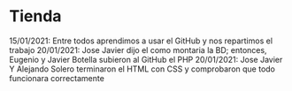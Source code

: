# Tienda
15/01/2021: Entre todos aprendimos a usar el GitHub y nos repartimos el trabajo
20/01/2021: Jose Javier dijo el como montaria la BD; entonces, Eugenio y Javier Botella subieron al GitHub el PHP
20/01/2021: Jose Javier Y Alejando Solero terminaron el HTML con CSS y comprobaron que todo funcionara correctamente
